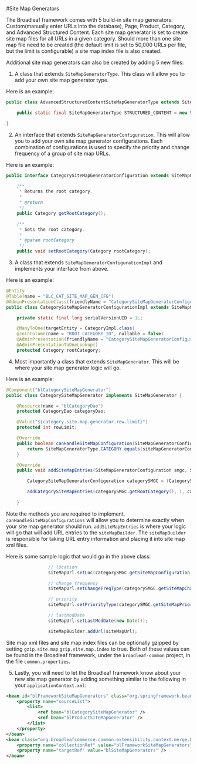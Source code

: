 #Site Map Generators

The Broadleaf framework comes with 5 build-in site map generators:  Custom(manually enter URLs into the database), Page, Product, Category, and Advanced Structured Content.  Each site map generator is set to create site map files for all URLs in a given category.  Should more than one site map file need to be created (the default limit is set to 50,000 URLs per file, but the limit is configurable) a site map index file is also created.

Additional site map generators can also be created by adding 5 new files:

1)  A class that extends `SiteMapGeneratorType`.  This class will allow you to add your own site map generator type.  

Here is an example:

```java
public class AdvancedStructuredContentSiteMapGeneratorType extends SiteMapGeneratorType {

    public static final SiteMapGeneratorType STRUCTURED_CONTENT = new SiteMapGeneratorType("STRUCTURED_CONTENT", "Structured Content");

}
```
2)  An interface that extends `SiteMapGeneratorConfiguration`.  This will allow you to add your own site map generator configurations.  Each combination of configurations is used to specify the priority and change frequency of a group of site map URLs.

Here is an example:

```java
public interface CategorySiteMapGeneratorConfiguration extends SiteMapGeneratorConfiguration {

    /**
     * Returns the root category.
     * 
     * @return
     */
    public Category getRootCategory();

    /**
     * Sets the root category.
     * 
     * @param rootCategory
     */
    public void setRootCategory(Category rootCategory);
```

3)  A class that extends `SiteMapGeneratorConfigurationImpl` and implements your interface from above.

Here is an example:
```java
@Entity
@Table(name = "BLC_CAT_SITE_MAP_GEN_CFG")
@AdminPresentationClass(friendlyName = "CategorySiteMapGeneratorConfigurationImpl")
public class CategorySiteMapGeneratorConfigurationImpl extends SiteMapGeneratorConfigurationImpl implements CategorySiteMapGeneratorConfiguration {

    private static final long serialVersionUID = 1L;

    @ManyToOne(targetEntity = CategoryImpl.class)
    @JoinColumn(name = "ROOT_CATEGORY_ID", nullable = false)
    @AdminPresentation(friendlyName = "CategorySiteMapGeneratorConfigurationImpl_Root_Category")
    @AdminPresentationToOneLookup()
    protected Category rootCategory;
```

4)  Most importantly a class that extends `SiteMapGenerator`.  This will be where your site map generator logic will go.

Here is an example:
```java
@Component("blCategorySiteMapGenerator")
public class CategorySiteMapGenerator implements SiteMapGenerator {

    @Resource(name = "blCategoryDao")
    protected CategoryDao categoryDao;

    @Value("${category.site.map.generator.row.limit}")
    protected int rowLimit;

    @Override
    public boolean canHandleSiteMapConfiguration(SiteMapGeneratorConfiguration siteMapGeneratorConfiguration) {
        return SiteMapGeneratorType.CATEGORY.equals(siteMapGeneratorConfiguration.getSiteMapGeneratorType());
    }

    @Override
    public void addSiteMapEntries(SiteMapGeneratorConfiguration smgc, SiteMapBuilder siteMapBuilder) {

        CategorySiteMapGeneratorConfiguration categorySMGC = (CategorySiteMapGeneratorConfiguration) smgc;

        addCategorySiteMapEntries(categorySMGC.getRootCategory(), 1, categorySMGC, siteMapBuilder);
        
    }
```

Note the methods you are required to implement.  `canHandleSiteMapConfigurations` will allow you to determine exactly when your site map generator should run.  `addSiteMapEntries` is where your logic will go that will add URL entries to the `siteMapBuilder`.  The `siteMapBuilder` is responsible for taking URL entry information and placing it into site map xml files.

Here is some sample logic that would go in the above class:
```java
                // location
                siteMapUrl.setLoc(categorySMGC.getSiteMapConfiguration().getSiteUrlPath() + category.getUrl());

                // change frequency
                siteMapUrl.setChangeFreqType(categorySMGC.getSiteMapChangeFreq());

                // priority
                siteMapUrl.setPriorityType(categorySMGC.getSiteMapPriority());

                // lastModDate
                siteMapUrl.setLastModDate(new Date());

                siteMapBuilder.addUrl(siteMapUrl);
```

Site map xml files and site map index files can be optionally gzipped by setting `gzip.site.map`
`gzip.site.map.index` to true.  Both of these values can be found in the Broadleaf framework, under the `broadleaf-common` project, in the file `common.properties`.

5)  Lastly, you will need to let the Broadleaf framework know about your new site map generator by adding something similar to the following in your `applicationContext.xml`:
```xml
<bean id="blFrameworkSiteMapGenerators" class="org.springframework.beans.factory.config.ListFactoryBean">
    <property name="sourceList">
        <list>
            <ref bean="blCategorySiteMapGenerator" />
            <ref bean="blProductSiteMapGenerator" />
        </list>
    </property>
</bean>
<bean class="org.broadleafcommerce.common.extensibility.context.merge.LateStageMergeBeanPostProcessor">
    <property name="collectionRef" value="blFrameworkSiteMapGenerators" />
    <property name="targetRef" value="blSiteMapGenerators" />
</bean>
```
